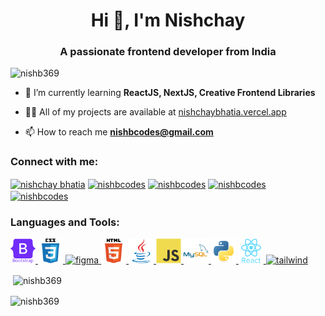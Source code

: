 <h1 align="center">Hi 👋, I'm Nishchay</h1>
<h3 align="center">A passionate frontend developer from India</h3>

<p align="left"> <img src="https://komarev.com/ghpvc/?username=nishb369&label=Profile%20views&color=0e75b6&style=flat" alt="nishb369" /> </p>

- 🌱 I’m currently learning **ReactJS, NextJS, Creative Frontend Libraries**

- 👨‍💻 All of my projects are available at [nishchaybhatia.vercel.app](nishchaybhatia.vercel.app)

- 📫 How to reach me **nishbcodes@gmail.com**

<h3 align="left">Connect with me:</h3>
<p align="left">
<a href="https://linkedin.com/in/nishchay bhatia" target="blank"><img align="center" src="https://raw.githubusercontent.com/rahuldkjain/github-profile-readme-generator/master/src/images/icons/Social/linked-in-alt.svg" alt="nishchay bhatia" height="30" width="40" /></a>
<a href="https://www.codechef.com/users/nishbcodes" target="blank"><img align="center" src="https://cdn.jsdelivr.net/npm/simple-icons@3.1.0/icons/codechef.svg" alt="nishbcodes" height="30" width="40" /></a>
<a href="https://www.hackerrank.com/nishbcodes" target="blank"><img align="center" src="https://raw.githubusercontent.com/rahuldkjain/github-profile-readme-generator/master/src/images/icons/Social/hackerrank.svg" alt="nishbcodes" height="30" width="40" /></a>
<a href="https://codeforces.com/profile/nishbcodes" target="blank"><img align="center" src="https://raw.githubusercontent.com/rahuldkjain/github-profile-readme-generator/master/src/images/icons/Social/codeforces.svg" alt="nishbcodes" height="30" width="40" /></a>
<a href="https://www.leetcode.com/nishbcodes" target="blank"><img align="center" src="https://raw.githubusercontent.com/rahuldkjain/github-profile-readme-generator/master/src/images/icons/Social/leet-code.svg" alt="nishbcodes" height="30" width="40" /></a>
</p>

<h3 align="left">Languages and Tools:</h3>
<p align="left"> <a href="https://getbootstrap.com" target="_blank" rel="noreferrer"> <img src="https://raw.githubusercontent.com/devicons/devicon/master/icons/bootstrap/bootstrap-plain-wordmark.svg" alt="bootstrap" width="40" height="40"/> </a> <a href="https://www.w3schools.com/css/" target="_blank" rel="noreferrer"> <img src="https://raw.githubusercontent.com/devicons/devicon/master/icons/css3/css3-original-wordmark.svg" alt="css3" width="40" height="40"/> </a> <a href="https://www.figma.com/" target="_blank" rel="noreferrer"> <img src="https://www.vectorlogo.zone/logos/figma/figma-icon.svg" alt="figma" width="40" height="40"/> </a> <a href="https://www.w3.org/html/" target="_blank" rel="noreferrer"> <img src="https://raw.githubusercontent.com/devicons/devicon/master/icons/html5/html5-original-wordmark.svg" alt="html5" width="40" height="40"/> </a> <a href="https://www.java.com" target="_blank" rel="noreferrer"> <img src="https://raw.githubusercontent.com/devicons/devicon/master/icons/java/java-original.svg" alt="java" width="40" height="40"/> </a> <a href="https://developer.mozilla.org/en-US/docs/Web/JavaScript" target="_blank" rel="noreferrer"> <img src="https://raw.githubusercontent.com/devicons/devicon/master/icons/javascript/javascript-original.svg" alt="javascript" width="40" height="40"/> </a> <a href="https://www.mysql.com/" target="_blank" rel="noreferrer"> <img src="https://raw.githubusercontent.com/devicons/devicon/master/icons/mysql/mysql-original-wordmark.svg" alt="mysql" width="40" height="40"/> </a> <a href="https://www.python.org" target="_blank" rel="noreferrer"> <img src="https://raw.githubusercontent.com/devicons/devicon/master/icons/python/python-original.svg" alt="python" width="40" height="40"/> </a> <a href="https://reactjs.org/" target="_blank" rel="noreferrer"> <img src="https://raw.githubusercontent.com/devicons/devicon/master/icons/react/react-original-wordmark.svg" alt="react" width="40" height="40"/> </a> <a href="https://tailwindcss.com/" target="_blank" rel="noreferrer"> <img src="https://www.vectorlogo.zone/logos/tailwindcss/tailwindcss-icon.svg" alt="tailwind" width="40" height="40"/> </a> </p>

<p>&nbsp;<img align="center" src="https://github-readme-stats.vercel.app/api?username=nishb369&show_icons=true&locale=en" alt="nishb369" /></p>

<p><img align="center" src="https://github-readme-streak-stats.herokuapp.com/?user=nishb369&" alt="nishb369" /></p>
